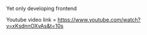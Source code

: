 Yet only developing frontend

Youtube video link = https://www.youtube.com/watch?v=xKsdnnOXvAs&t=10s
